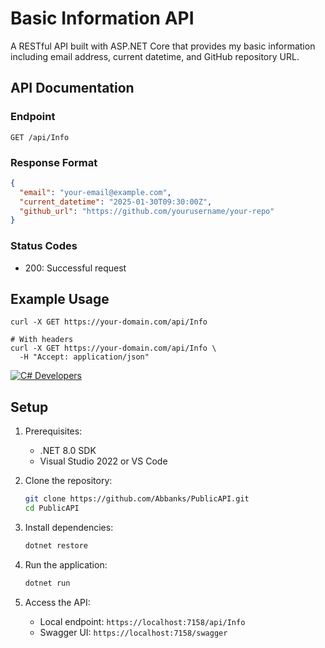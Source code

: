 # Basic Information API

A RESTful API built with ASP.NET Core that provides my basic information including email address, current datetime, and GitHub repository URL.

## API Documentation

### Endpoint

```
GET /api/Info
```

### Response Format

```json
{
  "email": "your-email@example.com",
  "current_datetime": "2025-01-30T09:30:00Z",
  "github_url": "https://github.com/yourusername/your-repo"
}
```

### Status Codes

- 200: Successful request

## Example Usage
```
curl -X GET https://your-domain.com/api/Info

# With headers
curl -X GET https://your-domain.com/api/Info \
  -H "Accept: application/json"
````

[![C# Developers](https://img.shields.io/badge/hire-C%23%20developers-blue)](https://hng.tech/hire/csharp-developers)

## Setup

1. Prerequisites:
   - .NET 8.0 SDK
   - Visual Studio 2022 or VS Code

2. Clone the repository:
   ```bash
   git clone https://github.com/Abbanks/PublicAPI.git
   cd PublicAPI
   ```

3. Install dependencies:
   ```bash
   dotnet restore
   ```

4. Run the application:
   ```bash
   dotnet run
   ```

6. Access the API:
   - Local endpoint: `https://localhost:7158/api/Info`
   - Swagger UI: `https://localhost:7158/swagger`


